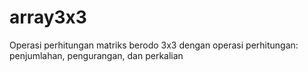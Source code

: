 # array3x3
Operasi perhitungan matriks berodo 3x3 dengan operasi perhitungan: penjumlahan, pengurangan, dan perkalian

